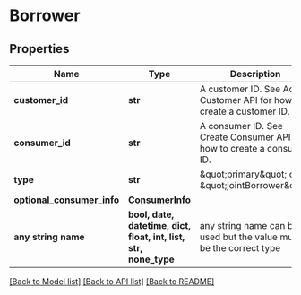 # Borrower


## Properties
Name | Type | Description | Notes
------------ | ------------- | ------------- | -------------
**customer_id** | **str** | A customer ID. See Add Customer API for how to create a customer ID. | 
**consumer_id** | **str** | A consumer ID. See Create Consumer API for how to create a consumer ID. | 
**type** | **str** | \&quot;primary\&quot; or \&quot;jointBorrower\&quot; | 
**optional_consumer_info** | [**ConsumerInfo**](ConsumerInfo.md) |  | [optional] 
**any string name** | **bool, date, datetime, dict, float, int, list, str, none_type** | any string name can be used but the value must be the correct type | [optional]

[[Back to Model list]](../README.md#documentation-for-models) [[Back to API list]](../README.md#documentation-for-api-endpoints) [[Back to README]](../README.md)


